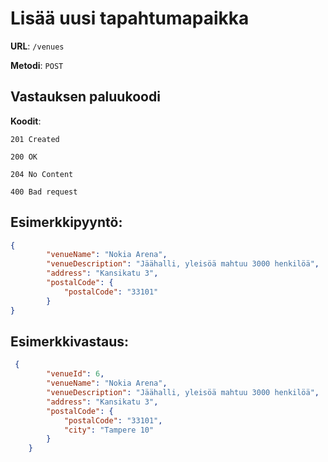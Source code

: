 # Lisää uusi tapahtumapaikka

**URL**: `/venues`

**Metodi**: `POST`

## Vastauksen paluukoodi

**Koodit**:

`201 Created`

`200 OK`

`204 No Content`

`400 Bad request`

## Esimerkkipyyntö:

```json
{
        "venueName": "Nokia Arena",
        "venueDescription": "Jäähalli, yleisöä mahtuu 3000 henkilöä",
        "address": "Kansikatu 3",
        "postalCode": {
            "postalCode": "33101"
        }    
}

```

## Esimerkkivastaus:

```json
 {
        "venueId": 6,
        "venueName": "Nokia Arena",
        "venueDescription": "Jäähalli, yleisöä mahtuu 3000 henkilöä",
        "address": "Kansikatu 3",
        "postalCode": {
            "postalCode": "33101",
            "city": "Tampere 10"
        }
    }

```
